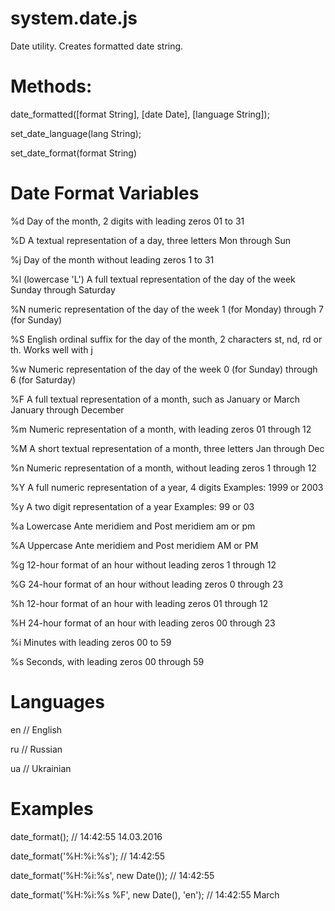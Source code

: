 # system.date.js

Date utility. Creates formatted date string.

# Methods:

date_formatted([format String], [date Date], [language String]);

set_date_language(lang String);

set_date_format(format String)

# Date Format Variables

  %d   Day of the month, 2 digits with leading zeros   01 to 31

  %D   A textual representation of a day, three letters    Mon through Sun

  %j   Day of the month without leading zeros  1 to 31

  %l (lowercase 'L')   A full textual representation of the day of the week    Sunday through Saturday

  %N   numeric representation of the day of the week 1 (for Monday) through 7 (for Sunday)

  %S   English ordinal suffix for the day of the month, 2 characters   st, nd, rd or th. Works well with j

  %w   Numeric representation of the day of the week   0 (for Sunday) through 6 (for Saturday)

  %F   A full textual representation of a month, such as January or March  January through December

  %m   Numeric representation of a month, with leading zeros   01 through 12

  %M   A short textual representation of a month, three letters    Jan through Dec

  %n   Numeric representation of a month, without leading zeros    1 through 12

  %Y   A full numeric representation of a year, 4 digits   Examples: 1999 or 2003

  %y   A two digit representation of a year    Examples: 99 or 03

  %a   Lowercase Ante meridiem and Post meridiem   am or pm

  %A   Uppercase Ante meridiem and Post meridiem   AM or PM

  %g   12-hour format of an hour without leading zeros     1 through 12

  %G   24-hour format of an hour without leading zeros     0 through 23

  %h   12-hour format of an hour with leading zeros    01 through 12

  %H   24-hour format of an hour with leading zeros    00 through 23

  %i   Minutes with leading zeros  00 to 59

  %s   Seconds, with leading zeros     00 through 59

# Languages
  en // English

  ru // Russian

  ua // Ukrainian
  
# Examples
date_format(); // 14:42:55 14.03.2016

date_format('%H:%i:%s'); // 14:42:55

date_format('%H:%i:%s', new Date()); // 14:42:55

date_format('%H:%i:%s %F', new Date(), 'en'); // 14:42:55 March


